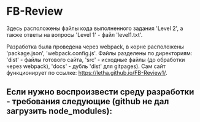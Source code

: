 # FB-Review

  Здесь расположены файлы кода выполненного задания 'Level 2', а также ответы на вопросы 'Level 1' - файл 'level1.txt'. 

  Разработка была проведена через webpack, в корне расположены 'package.json', 'webpack.config.js'. Файлы разделены по директориям: 'dist' - файлы готового сайта, 'src' - исходные файлы (до обработки через webpack), 'docs' - дубль 'dist' для gitpages). 
  Сам сайт функционирует по ссылке: https://letha.github.io/FB-Review1/.
  
  Если нужно воспроизвести среду разработки - требования следующие (github не дал загрузить node_modules):
  - 
